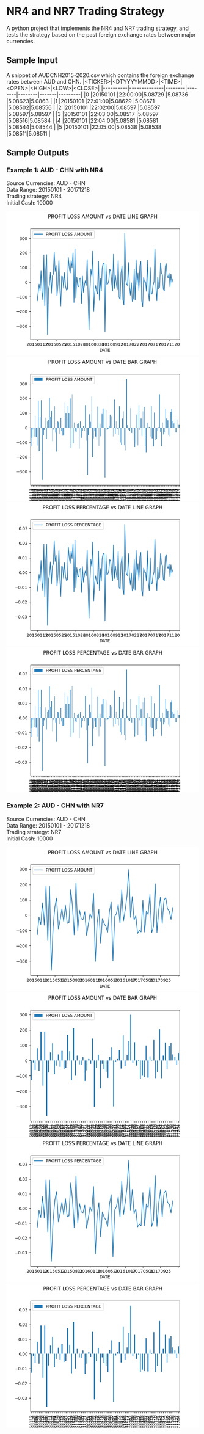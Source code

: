 # NR4 and NR7 Trading Strategy
A python project that implements the NR4 and NR7 trading strategy, and tests the strategy based on the past foreign exchange rates between major currencies.

## Sample Input
A snippet of AUDCNH2015-2020.csv which contains the foreign exchange rates between AUD and CHN.
|\<TICKER\>|\<DTYYYYMMDD\>|\<TIME\>|\<OPEN\>|\<HIGH\>|\<LOW\>|\<CLOSE\>|
|----------|--------------|--------|--------|--------|-------|---------|
|0         |20150101      |22:00:00|5.08729 |5.08736 |5.08623|5.0863   |
|1         |20150101      |22:01:00|5.08629 |5.08671 |5.08502|5.08556  |
|2         |20150101      |22:02:00|5.08597 |5.08597 |5.08597|5.08597  |
|3         |20150101      |22:03:00|5.08517 |5.08597 |5.08516|5.08584  |
|4         |20150101      |22:04:00|5.08581 |5.08581 |5.08544|5.08544  |
|5         |20150101      |22:05:00|5.08538 |5.08538 |5.08511|5.08511  |


## Sample Outputs
### Example 1: AUD - CHN with NR4
Source Currencies: AUD - CHN  
Data Range: 20150101 - 20171218  
Trading strategy: NR4  
Initial Cash: 10000  

![](./output/AUDCNH2015-2020.csv-nr4-0.0001-0.01-0.04/PROFIT%20LOSS%20AMOUNT%20vs%20DATE%20LINE%20GRAPH.png)
![](./output/AUDCNH2015-2020.csv-nr4-0.0001-0.01-0.04/PROFIT%20LOSS%20AMOUNT%20vs%20DATE%20BAR%20GRAPH.png)
![](./output/AUDCNH2015-2020.csv-nr4-0.0001-0.01-0.04/PROFIT%20LOSS%20PERCENTAGE%20vs%20DATE%20LINE%20GRAPH.png)
![](./output/AUDCNH2015-2020.csv-nr4-0.0001-0.01-0.04/PROFIT%20LOSS%20PERCENTAGE%20vs%20DATE%20BAR%20GRAPH.png)

### Example 2: AUD - CHN with NR7
Source Currencies: AUD - CHN  
Data Range: 20150101 - 20171218  
Trading strategy: NR7  
Initial Cash: 10000  

![](./output/AUDCNH2015-2020.csv-nr7-0.0001-0.01-0.04/PROFIT%20LOSS%20AMOUNT%20vs%20DATE%20LINE%20GRAPH.png)
![](./output/AUDCNH2015-2020.csv-nr7-0.0001-0.01-0.04/PROFIT%20LOSS%20AMOUNT%20vs%20DATE%20BAR%20GRAPH.png)
![](./output/AUDCNH2015-2020.csv-nr7-0.0001-0.01-0.04/PROFIT%20LOSS%20PERCENTAGE%20vs%20DATE%20LINE%20GRAPH.png)
![](./output/AUDCNH2015-2020.csv-nr7-0.0001-0.01-0.04/PROFIT%20LOSS%20PERCENTAGE%20vs%20DATE%20BAR%20GRAPH.png)



